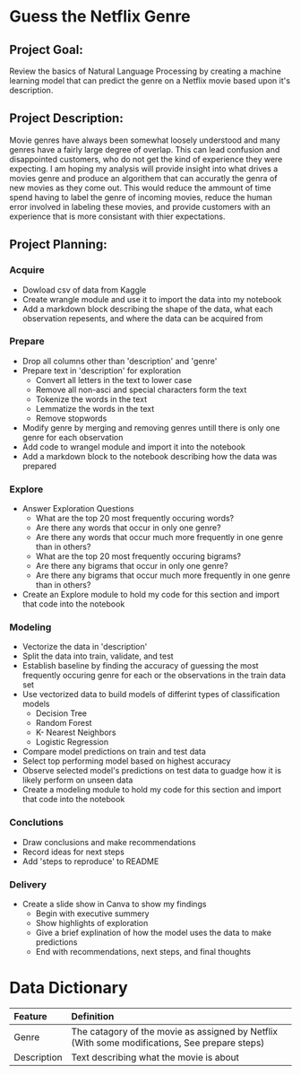 # Guess the Netflix Genre

## Project Goal: 
Review the basics of Natural Language Processing by creating a machine learning model that can predict the genre on a Netflix movie based upon it's description.

## Project Description: 
Movie genres have always been somewhat loosely understood and many genres have a fairly large degree of overlap. This can lead confusion and disappointed customers, who do not get the kind of experience they were expecting. I am hoping my analysis will provide insight into what drives a movies genre and produce an algorithem that can accuratly the genra of new movies as they come out. This would reduce the ammount of time spend having to label the genre of incoming movies, reduce the human error involved in labeling these movies, and provide customers with an experience that is more consistant with thier expectations.   

## Project Planning:

### Acquire
* Dowload csv of data from Kaggle
* Create wrangle module and use it to import the data into my notebook
* Add a markdown block describing the shape of the data, what each observation repesents, and where the data can be acquired from

### Prepare
* Drop all columns other than 'description' and 'genre'
* Prepare text in 'description' for exploration
  * Convert all letters in the text to lower case
  * Remove all non-asci and special characters form the text
  * Tokenize the words in the text
  * Lemmatize the words in the text
  * Remove stopwords
* Modify genre by merging and removing genres untill there is only one genre for each observation
* Add code to wrangel module and import it into the notebook
* Add a markdown block to the notebook describing how the data was prepared

### Explore
* Answer Exploration Questions
  * What are the top 20 most frequently occuring words?
  * Are there any words that occur in only one genre?
  * Are there any words that occur much more frequently in one genre than in others?
  * What are the top 20 most frequently occuring bigrams?
  * Are there any bigrams that occur in only one genre?
  * Are there any bigrams that occur much more frequently in one genre than in others?
* Create an Explore module to hold my code for this section and import that code into the notebook

### Modeling
* Vectorize the data in 'description'
* Split the data into train, validate, and test
* Establish baseline by finding the accuracy of guessing the most frequently occuring genre for each or the observations in the train data set
* Use vectorized data to build models of differint types of classification models
  * Decision Tree
  * Random Forest
  * K- Nearest Neighbors
  * Logistic Regression
* Compare model predictions on train and test data
* Select top performing model based on highest accuracy
* Observe selected model's predictions on test data to guadge how it is likely perform on unseen data
* Create a modeling module to hold my code for this section and import that code into the notebook

### Conclutions
* Draw conclusions and make recommendations
* Record ideas for next steps
* Add 'steps to reproduce' to README

### Delivery
* Create a slide show in Canva to show my findings
  * Begin with executive summery
  * Show highlights of exploration
  * Give a brief explination of how the model uses the data to make predictions
  * End with recommendations, next steps, and final thoughts

# Data Dictionary

| Feature | Definition |
|:--------|:-----------|
|Genre|The catagory of the movie as assigned by Netflix (With some modifications, See prepare steps)|
|Description| Text describing what the movie is about|

